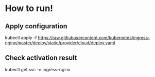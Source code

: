 # How to run!

## Apply configuration
kubectl apply -f https://raw.githubusercontent.com/kubernetes/ingress-nginx/master/deploy/static/provider/cloud/deploy.yaml

## Check activation result
kubectl get svc -n ingress-nginx
